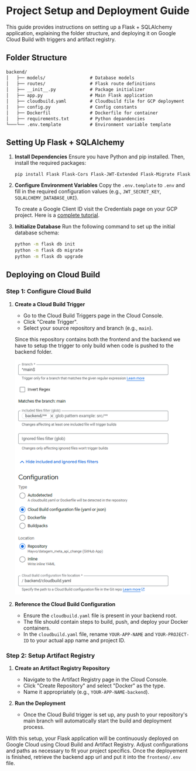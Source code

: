 # Project Setup and Deployment Guide

This guide provides instructions on setting up a Flask + SQLAlchemy application, explaining the folder structure, and deploying it on Google Cloud Build with triggers and artifact registry.

## Folder Structure

```
backend/
│   ├── models/                 # Database models
│   ├── routes/                 # Flask route definitions
│   ├── __init__.py             # Package initializer
│   ├── app.py                  # Main Flask application
│   ├── cloudbuild.yaml         # Cloudbuild file for GCP deployment
│   ├── config.py               # Config constants
│   ├── Dockerfil               # Dockerfile for container
│   ├── requirements.txt        # Python depandencies
└───└── .env.template           # Environment variable template
```

## Setting Up Flask + SQLAlchemy

1. **Install Dependencies**
   Ensure you have Python and pip installed. Then, install the required packages:

   ```bash
   pip install Flask Flask-Cors Flask-JWT-Extended Flask-Migrate Flask-SQLAlchemy python-dotenv
   ```

2. **Configure Environment Variables**
   Copy the `.env.template` to `.env` and fill in the required configuration values (e.g., `JWT_SECRET_KEY`, `SQLALCHEMY_DATABASE_URI`).

    To create a Google Client ID visit the Credentials page on your GCP project. Here is a [complete tutorial](https://dev.to/pikkue/create-google-login-credentials-for-your-web-application-3dc2).

3. **Initialize Database**
   Run the following command to set up the initial database schema:

   ```bash
   python -m flask db init
   python -m flask db migrate
   python -m flask db upgrade
   ```

## Deploying on Cloud Build

### Step 1: Configure Cloud Build

1. **Create a Cloud Build Trigger**
   - Go to the Cloud Build Triggers page in the Cloud Console.
   - Click "Create Trigger".
   - Select your source repository and branch (e.g., `main`).
  
    Since this repository contains both the frontend and the backend we have to setup the trigger to only build when code is pushed to the backend folder. 

    ![Build Trigger Setup](../images/backendBuild.png)

2. **Reference the Cloud Build Configuration**
   - Ensure the `cloudbuild.yaml` file is present in your backend root.
   - The file should contain steps to build, push, and deploy your Docker containers.
   - In the `cloudbuild.yaml` file, rename `YOUR-APP-NAME` and `YOUR-PROJECT-ID` to your actual app name and project ID.

### Step 2: Setup Artifact Registry

1. **Create an Artifact Registry Repository**
   - Navigate to the Artifact Registry page in the Cloud Console.
   - Click "Create Repository" and select "Docker" as the type.
   - Name it appropriately (e.g., `YOUR-APP-NAME-backend`).


2. **Run the Deployment**
   - Once the Cloud Build trigger is set up, any push to your repository's main branch will automatically start the build and deployment process.

With this setup, your Flask application will be continuously deployed on Google Cloud using Cloud Build and Artifact Registry. Adjust configurations and paths as necessary to fit your project specifics. Once the deployement is finished, retrieve the backend app url and put it into the `frontend/.env` file. 

